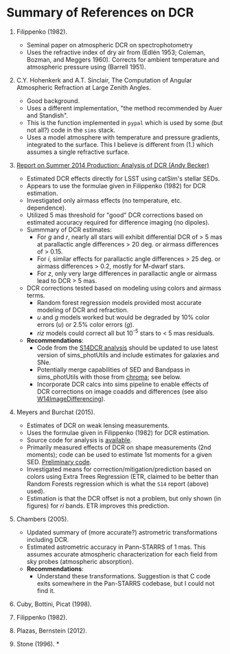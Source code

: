 # Summary of References on DCR #

1. Filippenko (1982).
    * Seminal paper on atmospheric DCR on spectrophotometry
    * Uses the refractive index of dry air from (Edlén 1953;
      Coleman, Bozman, and Meggers 1960). Corrects for ambient temperature and
      atmospheric pressure using (Barrell 1951).

2. C.Y. Hohenkerk and A.T. Sinclair, The Computation of Angular
   Atmospheric Refraction at Large Zenith Angles.
    * Good background.
    * Uses a different implementation, "the method recommended by Auer
      and Standish".
    * This is the function implemented in `pypal` which is used by
      some (but not all?) code in the `sims` stack.
    * Uses a model atmosphere with temperature and pressure gradients,
      integrated to the surface.  This I believe is different from
      (1.) which assumes a single refractive surface.

1. [Report on Summer 2014 Production: Analysis of DCR (Andy Becker)](https://github.com/lsst-dm/S14DCR/blob/master/report/S14report_V0-00.pdf)

    * Estimated DCR effects directly for LSST using catSim's stellar
	  SEDs.
    * Appears to use the formulae given in Filippenko (1982) for DCR estimation.
    * Investigated only airmass effects (no temperature,
	  etc. dependence).
    * Utilized 5 mas threshold for "good" DCR corrections based on
      estimated accuracy required for difference imaging (no dipoles).
    * Summmary of DCR estimates:
        - For *g* and *r*, nearly all stars will exhibit differential DCR
	      of > 5 mas at parallactic angle differences > 20 deg. or airmass
	      differences of > 0.15.
	    - For *i*, similar effects for parallactic angle differences > 25
	      deg. or airmass differences > 0.2, mostly for M-dwarf stars.
	    - For *z*, only very large differences in parallactic angle or
          airmass lead to DCR > 5 mas.
	* DCR corrections tested based on modeling using colors and airmass
      terms.
	    - Random forest regression models provided most accurate
          modeling of DCR and refraction.
		- *u* and *g* models worked but would be degraded by 10% color
          errors (*u*) or 2.5% color errors (*g*).
		- *riz* models could correct all but 10<sup>-5</sup> stars to
          < 5 mas residuals.
	* **Recommendations**:
	    - Code from the
		  [S14DCR analysis](https://github.com/lsst-dm/S14DCR) should
		  be updated to use latest version of sims_photUtils and
		  include estimates for galaxies and SNe.
 		- Potentially merge capabilities of SED and Bandpass in
          sims_photUtils with those from
          [chroma](https://github.com/DarkEnergyScienceCollaboration/chroma/);
          see below.
		- Incorporate DCR calcs into sims pipeline to enable effects
          of DCR corrections on image coadds and differences (see also
          [W14ImageDifferencing](https://github.com/lsst-dm/W14ImageDifferencing)).

2. Meyers and Burchat (2015).

    * Estimates of DCR on weak lensing measurements.
    * Uses the formulae given in Filippenko (1982) for DCR estimation. 
	* Source code for analysis is [available](https://github.com/DarkEnergyScienceCollaboration/chroma/).
	* Primarily measured effects of DCR on shape measurements (2nd
      moments); code can be used to estimate 1st moments for a given
      SED. [Preliminary code](https://github.com/isullivan/LSST-DCR/tree/master/code/notebooks).
    * Investigated means for correction/mitigation/prediction based on
      colors using Extra Trees Regression (ETR, claimed to be better than
      Random Forests regression which is what the `S14` report (above)
      used).
    * Estimation is that the DCR offset is not a problem, but only
      shown (in figures) for *ri* bands. ETR improves this prediction.

3. Chambers (2005).

    * Updated summary of (more accurate?) astrometric transformations
      including DCR.
    * Estimated astrometric accuracy in Pann-STARRS of 1 mas. This
      assumes accurate atmospheric characterization for each field
      from sky probes (atmospheric absorption).
	* **Recommendations**:
      - Understand these transformations. Suggestion is that C code
        exits somewhere in the Pan-STARRS codebase, but I could not
        find it.

4. Cuby, Bottini, Picat (1998).

5. Filippenko (1982).

6. Plazas, Bernstein (2012).

7. Stone (1996).
    * 

